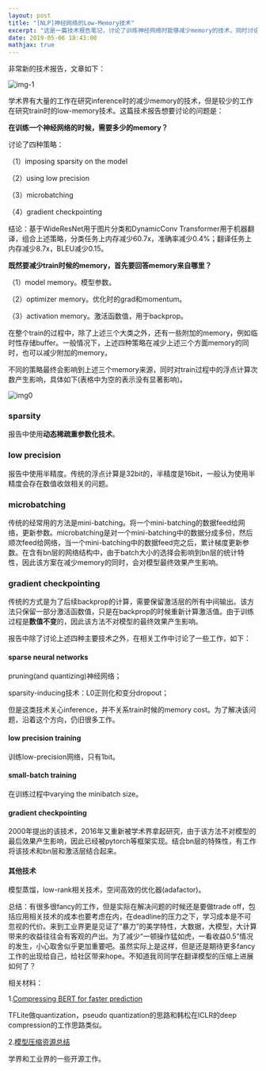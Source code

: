 ```yaml
---
layout: post
title: "[NLP]神经网络的Low-Memory技术"
excerpt: "这是一篇技术报告笔记，讨论了训练神经网络时能够减少memory的技术，同时讨论了该技术与模型最终效果的影响。"
date: 2019-05-06 18:43:00
mathjax: true
---
```


非常新的技术报告，文章如下：

![img-1](http://wx4.sinaimg.cn/mw690/aba7d18bly1g2s03uqyvjj21eo0o0q7d.jpg)

学术界有大量的工作在研究inference时的减少memory的技术，但是较少的工作在研究train时的low-memory技术。这篇技术报告想要讨论的问题是：

**在训练一个神经网络的时候，需要多少的memory？**

讨论了四种策略：

（1）imposing sparsity on the model

（2）using low precision

（3）microbatching

（4）gradient checkpointing

结论：基于WideResNet用于图片分类和DynamicConv Transformer用于机器翻译，组合上述策略，分类任务上内存减少60.7x，准确率减少0.4%；翻译任务上内存减少8.7x，BLEU减少0.15。

**既然要减少train时候的memory，首先要回答memory来自哪里？**

（1）model memory。模型参数。

（2）optimizer memory。优化时的grad和momentum。

（3）activation memory。激活函数值，用于backprop。

在整个train的过程中，除了上述三个大类之外，还有一些附加的memory，例如临时性存储buffer。一般情况下，上述四种策略在减少上述三个方面memory的同时，也可以减少附加的memory。

不同的策略最终会影响到上述三个memory来源，同时对train过程中的浮点计算次数产生影响，具体如下(表格中为空的表示没有显著影响)。

![img0](http://wx4.sinaimg.cn/mw690/aba7d18bly1g2ryo6moiij21oo0cmacb.jpg)

### sparsity

报告中使用**动态稀疏重参数化技术**。

### low precision

报告中使用半精度。传统的浮点计算是32bit的，半精度是16bit，一般认为使用半精度会存在数值收敛相关的问题。

### microbatching

传统的经常用的方法是mini-batching。将一个mini-batching的数据feed给网络，更新参数。microbatching是对一个mini-batching中的数据分成多份，然后顺次feed给网络，当一个mini-batching中的数据feed完之后，累计梯度更新参数。在含有bn层的网络结构中，由于batch大小的选择会影响到bn层的统计特性，因此该方案在减少memory的同时，会对模型最终效果产生影响。

### gradient checkpointing

传统的方式是为了后续backprop的计算，需要保留激活层的所有中间输出。该方法只保留一部分激活函数值，只是在backprop的时候重新计算激活值。由于训练过程是**数值不变**的，因此该方法不对模型的最终效果产生影响。

报告中除了讨论上述四种主要技术之外，在相关工作中讨论了一些工作，如下：

#### sparse neural networks

pruning(and quantizing)神经网络；

sparsity-inducing技术：L0正则化和变分dropout；

但是这类技术关心inference，并不关系train时候的memory cost。为了解决该问题，沿着这个方向，仍旧很多工作。


#### low precision training

训练low-precision网络，只有1bit。

#### small-batch training

在训练过程中varying the minibatch size。

#### gradient checkpointing

2000年提出的该技术，2016年又重新被学术界拿起研究，由于该方法不对模型的最后效果产生影响，因此已经被pytorch等框架实现。结合bn层的特殊性，有工作将该技术和bn层和激活层结合起来。

#### 其他技术

模型蒸馏，low-rank相关技术，空间高效的优化器(adafactor)。

总结：有很多很fancy的工作，但是实际在解决问题的时候还是要做trade off，包括应用相关技术的成本也要考虑在内，在deadline的压力之下，学习成本是不可忽视的代价。来到工业界更是见证了“暴力”的美学特性，大数据，大模型，大计算带来的收益往往会有客观的产出。为了减少“一顿操作猛如虎，一看收益0.5”情况的发生，小心取舍似乎更加重要吧。虽然实际上是这样，但是还是期待更多fancy工作的出现给自己，给社区带来hope。不知道我司同学在翻译模型的压缩上进展如何了？

相关材料：

1.[Compressing BERT for faster prediction](https://blog.rasa.com/compressing-bert-for-faster-prediction-2/)

TFLite做quantization，pseudo quantization的思路和韩松在ICLR的deep compression的工作思路类似。

2.[模型压缩资源总结](https://blog.csdn.net/w285868925/article/details/81284936)

学界和工业界的一些开源工作。




















